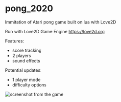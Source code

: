 # pong_2020
Immitation of Atari pong game built on lua with Love2D

Run with Love2D Game Engine https://love2d.org

Features:
- score tracking
- 2 players
- sound effects

Potential updates:
- 1 player mode
- difficulty options

![screenshot from the game]("gameDemo.png")
